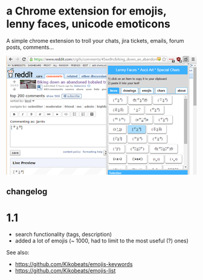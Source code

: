 # a Chrome extension for emojis, lenny faces, unicode emoticons

A simple chrome extension to troll your chats, jira tickets, emails, forum posts, comments...

<img src="mark/screenshot-640x400.png">

## changelog

# 1.1

* search functionality (tags, description)
* added a lot of emojis (~ 1000, had to limit to the most useful (?) ones)

See also: 
* https://github.com/Kikobeats/emojis-keywords
* https://github.com/Kikobeats/emojis-list
